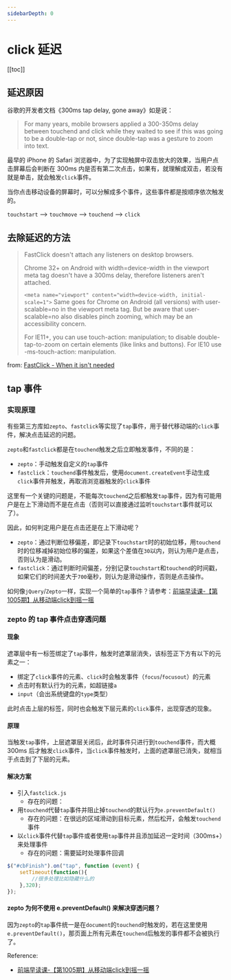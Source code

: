 ```yaml
---
sidebarDepth: 0
---
```


# click 延迟

[[toc]]

## 延迟原因

谷歌的开发者文档《300ms tap delay, gone away》如是说：

> For many years, mobile browsers applied a 300-350ms delay between touchend and click while they waited to see if this was going to be a double-tap or not, since double-tap was a gesture to zoom into text.

最早的 iPhone 的 Safari 浏览器中，为了实现触屏中双击放大的效果，当用户点击屏幕后会判断在 300ms 内是否有第二次点击，如果有，就理解成双击，若没有就是单击，就会触发`click`事件。

当你点击移动设备的屏幕时，可以分解成多个事件，这些事件都是按顺序依次触发的。

`touchstart` --> `touchmove` --> `touchend` --> `click`

## 去除延迟的方法

> FastClick doesn't attach any listeners on desktop browsers.
>
> Chrome 32+ on Android with width=device-width in the viewport meta tag doesn't have a 300ms delay, therefore listeners aren't attached.
>
> `<meta name="viewport" content="width=device-width, initial-scale=1">`
> Same goes for Chrome on Android (all versions) with user-scalable=no in the viewport meta tag. But be aware that user-scalable=no also disables pinch zooming, which may be an accessibility concern.
>
> For IE11+, you can use touch-action: manipulation; to disable double-tap-to-zoom on certain elements (like links and buttons). For IE10 use -ms-touch-action: manipulation.

from: [FastClick - When it isn't needed](https://github.com/ftlabs/fastclick#when-it-isnt-needed)

## tap 事件

### 实现原理

有些第三方库如`zepto`、`fastclick`等实现了`tap`事件，用于替代移动端的`click`事件，解决点击延迟的问题。

`zepto`和`fastclick`都是在`touchend`触发之后立即触发事件，不同的是：

- `zepto`：手动触发自定义的`tap`事件
- `fastclick`：`touchend`事件触发后，使用`document.createEvent`手动生成`click`事件并触发，再取消浏览器触发的`click`事件

这里有一个关键的问题是，不能每次`touchend`之后都触发`tap`事件，因为有可能用户是在上下滑动而不是在点击（否则可以直接通过监听`touchstart`事件就可以了）。

因此，如何判定用户是在点击还是在上下滑动呢？

- `zepto`：通过判断位移偏差，即记录下`touchstart`时的初始位移，用`touchend`时的位移减掉初始位移的偏差，如果这个差值在`30`以内，则认为用户是点击，否则认为是滑动。
- `fastclick`：通过判断时间偏差，分别记录`touchstart`和`touchend`的时间戳，如果它们的时间差大于`700`毫秒，则认为是滑动操作，否则是点击操作。

如何像`jQuery`/`Zepto`一样，实现一个简单的`tap`事件？请参考：[前端早读课-【第1005期】从移动端click到摇一摇](http://mp.weixin.qq.com/s/NBSPIKpRQH3Re3P6rDykFA)

### zepto 的 tap 事件点击穿透问题

#### 现象

遮罩层中有一标签绑定了`tap`事件，触发时遮罩层消失，该标签正下方有以下的元素之一：

- 绑定了`click`事件的元素、`click`时会触发事件（`focus`/`focusout`）的元素
- 点击时有默认行为的元素，如超链接`a`
- `input`（会出系统键盘的`type`类型）

此时点击上层的标签，同时也会触发下层元素的`click`事件，出现穿透的现象。

#### 原理

当触发`tap`事件，上层遮罩层关闭后，此时事件只进行到`touchend`事件，而大概 300ms 后才触发`click`事件，当`click`事件触发时，上面的遮罩层已消失，就相当于点击到了下层的元素。

#### 解决方案

- 引入`fastclick.js`
  - 存在的问题：
- 用`touchend`代替`tap`事件并阻止掉`touchend`的默认行为`e.preventDefault()`
  - 存在的问题：在很远的区域滑动到目标元素，然后松开，会触发`touchend`事件
- 以`click`事件代替`tap`事件或者使用`tap`事件并且添加延迟一定时间（300ms+）来处理事件
  - 存在的问题：需要延时处理事件回调

```js
$("#cbFinish").on("tap", function (event) {
    setTimeout(function(){
        //很多处理比如隐藏什么的
    },320);
});
```

#### zepto 为何不使用 e.preventDefault() 来解决穿透问题？

因为`zepto`的`tap`事件统一是在`document`的`touchend`时触发的，若在这里使用`e.preventDefault()`，那页面上所有元素在`touchend`后触发的事件都不会被执行了。

Reference:

- [前端早读课-【第1005期】从移动端click到摇一摇](http://mp.weixin.qq.com/s/NBSPIKpRQH3Re3P6rDykFA)
